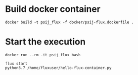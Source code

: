# Build docker container

```shell
docker build -t psij_flux -f docker/psij-flux.dockerfile .
```

# Start the execution

```shell
docker run --rm -it psij_flux bash

flux start
python3.7 /home/fluxuser/hello-flux-container.py
```
